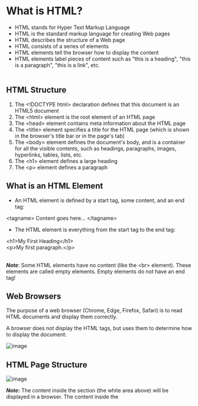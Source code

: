 # What is HTML? 
- HTML stands for Hyper Text Markup Language
- HTML is the standard markup language for creating Web pages
- HTML describes the structure of a Web page
- HTML consists of a series of elements
- HTML elements tell the browser how to display the content
- HTML elements label pieces of content such as "this is a heading", "this is a paragraph", "this is a link", etc. <br/><br/>
## HTML Structure
1. The \<!DOCTYPE html> declaration defines that this document is an HTML5 document
2. The \<html> element is the root element of an HTML page
3. The \<head> element contains meta information about the HTML page
4. The \<title> element specifies a title for the HTML page (which is shown in the browser's title bar or in the page's tab)
5. The \<body> element defines the document's body, and is a container for all the visible contents, such as headings, paragraphs, images, hyperlinks, tables, lists, etc.
6. The \<h1> element defines a large heading
7. The \<p> element defines a paragraph 
 ## What is an HTML Element
 - An HTML element is defined by a start tag, some content, and an end tag:

\<tagname> Content goes here... \</tagname>
- The HTML element is everything from the start tag to the end tag:

\<h1>My First Heading\</h1> <br/>
\<p>My first paragraph.\</p> <br/><br/>

***Note***: Some HTML elements have no content (like the \<br> element). These elements are called empty elements. Empty elements do not have an end tag!

## Web Browsers
The purpose of a web browser (Chrome, Edge, Firefox, Safari) is to read HTML documents and display them correctly.

A browser does not display the HTML tags, but uses them to determine how to display the document:

![image](https://www.w3schools.com/html/img_chrome.png)





## HTML Page Structure

![image](https://www.basictutorials.in/images/html-structure.png)

***Note:*** The content inside the <body> section (the white area above) will be displayed in a browser. The content inside the <title> element will be shown in the browser's title bar or in the page's tab.
	
	
	
	
	
	
##	HTML Headings
HTML headings are defined with the \<h1> to \<h6> tags.

\<h1> defines the most important heading. \<h6> defines the least important heading:
	
	
	
	
	
![image](https://iq.opengenus.org/content/images/2019/08/img8.png)
	
	
##	HTML Paragraphs
HTML paragraphs are defined with the \<p> tag
	
	
	
![img](https://encrypted-tbn0.gstatic.com/images?q=tbn:ANd9GcQMN0MWZTyy0UTtvOVq2mhO_vXKJOxw--i7TVxRtp7fUvp5qg1TrV-qbRgv1yX5SmBGLVA&usqp=CAU)
	
	
##	HTML Links
HTML links are defined with the <a> tag:
	
	
![img](https://linuxhint.com/wp-content/uploads/2021/08/image8-2.png)
	
	
The link's destination is specified in the href attribute. 

Attributes are used to provide additional information about HTML elements.

You will learn more about attributes in a later chapter.
	
	
##	HTML Images
- HTML images are defined with the \<img> tag.

The source file (src), alternative text (alt), width, and height are provided as attributes:
	
![image](https://cdo-curriculum.s3.amazonaws.com/media/uploads/img_tag.png)
	
	
##	HTML Attributes
- All HTML elements can have attributes
- Attributes provide additional information about elements
- Attributes are always specified in the start tag
- Attributes usually come in name/value pairs like: name="value"
	
	
	
##	The href Attribute
The \<a> tag defines a hyperlink. The href attribute specifies the URL of the page the link goes to.
	
	
##	The src Attribute
The \<img> tag is used to embed an image in an HTML page. The src attribute specifies the path to the image to be displayed
	
	
- here are two ways to specify the URL in the src attribute:

1. Absolute URL - Links to an external image that is hosted on another website. Example: src="https://www.w3schools.com/images/img_girl.jpg".

***Notes***: External images might be under copyright. If you do not get permission to use it, you may be in violation of copyright laws. In addition, you cannot control external images; it can suddenly be removed or changed.

2. Relative URL - Links to an image that is hosted within the website. Here, the URL does not include the domain name. If the URL begins without a slash, it will be relative to the current page. Example: src="img_girl.jpg". If the URL begins with a slash, it will be relative to the domain. Example: src="/images/img_girl.jpg".

**Tip**: It is almost always best to use relative URLs. They will not break if you change domain.

	
	
##	The width and height Attributes
The \<img> tag should also contain the width and height attributes, which specify the width and height of the image (in pixels)
	
	
##	The alt Attribute
The required alt attribute for the \<img> tag specifies an alternate text for an image, if the image for some reason cannot be displayed. This can be due to a slow connection, or an error in the src attribute, or if the user uses a screen reader.
	
	
##	The style Attribute
The style attribute is used to add styles to an element, such as color, font, size, and more.
	
	
##	The title Attribute
The title attribute defines some extra information about an element.

The value of the title attribute will be displayed as a tooltip when you mouse over the element.
	
	 
	
	
##	HTML Horizontal Rules
The \<hr> tag defines a thematic break in an HTML page, and is most often displayed as a horizontal rule.

The \<hr> element is used to separate content (or define a change) in an HTML page
	
	
	
	
##	HTML Line Breaks
The HTML \<br> element defines a line break.

Use \<br> if you want a line break (a new line) without starting a new paragraph.

	
**The \<br> tag is an empty tag, which means that it has no end tag.**
	
	
	
	
	
##	The HTML \<pre> Element
The HTML \<pre> element defines preformatted text.

The text inside a \<pre> element is displayed in a fixed-width font (usually Courier), and it preserves both spaces and line breaks <br/>



##      The HTML Style Attribute
Setting the style of an HTML element, can be done with the style attribute.
<br/>





## Background Color
The CSS background-color property defines the background color for an HTML element <br/>



## Text Color
The CSS color property defines the text color for an HTML element.<br/>




## Fonts
The CSS font-family property defines the font to be used for an HTML element.<br/>



## Text Size
The CSS font-size property defines the text size for an HTML element<br/>



## Text Alignment
The CSS text-align property defines the horizontal text alignment for an HTML element. <br/><br/>



## HTML Formatting Elements
Formatting elements were designed to display special types of text

- \<b> - Bold text
- \<strong> - Important text
- \<i> - Italic text
- \<em> - Emphasized text
- \<mark> - Marked text
- \<small> - Smaller text
- \<del> - Deleted text
- \<ins> - Inserted text
- \<sub> - Subscript text
- \<sup> - Superscript text
<br/><br/>



## HTML \<blockquote> for Quotations
- The HTML \<blockquote> element defines a section that is quoted from another source.

- Browsers usually indent \<blockquote> elements. </br><br/>

<br/><br/>



## HTML \<q> for Short Quotations
The HTML \<q> tag defines a short quotation.

Browsers normally insert quotation marks around the quotation.

<br/><br/>



## HTML \<address> for Contact Information
The HTML \<address> tag defines the contact information for the author/owner of a document or an article.

The contact information can be an email address, URL, physical address, phone number, social media handle, etc.

The text in the <address> element usually renders in italic, and browsers will always add a line break before and after the \<address> element.


<br/><br/>


## HTML \<cite> for Work Title
The HTML \<cite> tag defines the title of a creative work (e.g. a book, a poem, a song, a movie, a painting, a sculpture, etc.).

Note: A person's name is not the title of a work.

The text in the \<cite> element usually renders in italic.

<br/><br/>


## HTML Comment Tag

You can add comments to your HTML source by using the following syntax:

\<!-- Write your comments here -->

***Note***: Comments are not displayed by the browser, but they can help document your HTML source code.

<br/><br/>



## Color Values
- In HTML, colors can also be specified using RGB values, HEX values, HSL values, RGBA values, and HSLA values.

<br/><br/>


## HTML Links \- Hyperlink

- HTML links are hyperlinks.

- You can click on a link and jump to another document.

- When you move the mouse over a link, the mouse arrow will turn into a little hand.

***Note***: A link does not have to be text. A link can be an image or any other HTML element!

<br/><br/>



## HTML Links \- Syntax
- The HTML \<a> tag defines a hyperlink. It has the following syntax:

\<a href="url">link text\</a> <br/><br/>

- he most important attribute of the \<a> element is the href attribute, which indicates the link's destination.

The link text is the part that will be visible to the reader.

Clicking on the link text, will send the reader to the specified URL address.



<br/><br/>





## HTML Links - The target Attribute
- By default, the linked page will be displayed in the current browser window. To change this, you must specify another target for the link.

- The target attribute specifies where to open the linked document.

The target attribute can have one of the following values:

- _self - Default. Opens the document in the same window/tab as it was clicked
- _blank - Opens the document in a new window or tab
- _parent - Opens the document in the parent frame
- _top - Opens the document in the full body of the window



<br/><br/>




## HTML Links - Use an Image as a Link
To use an image as a link, just put the <img> tag inside the \<a> tag:

#### Example:
\<a href="default.asp">
\<img src="smiley.gif" alt="HTML tutorial" style="width:42px;height:42px;">
\</a>



<br/><br/>




## Link to an Email Address
Use mailto: inside the href attribute to create a link that opens the user's email program (to let them send a new email):

#### Example
\<a href="mailto:someone@example.com">Send email\</a>



<br/><br/>



## Link Titles
The title attribute specifies extra information about an element. The information is most often shown as a tooltip text when the mouse moves over the element.



<br/><br/>



## HTML Favicon
- A favicon is a small image displayed next to the page title in the browser tab.

To add a favicon to your website, either save your favicon image to the root directory of your webserver, or create a folder in the root directory called images, and save your favicon image in this folder. A common name for a favicon image is "favicon.ico".

Next, add a \<link> element to your \"index.html" file, after the \<title> element, like this:

#### Example
\<!DOCTYPE html>

\<html>

\<head>

  \<title>My Page Title\</title>
  
  \<link rel="icon" type="image/x-icon" href="/images/favicon.ico">
  
\</head>

\<body>


\<h1>This is a Heading\</h1> <br/><br/>

\<p>This is a paragraph.\</p>


\</body>

\</html>



<br/><br/>



## Unordered HTML List
- An unordered list starts with the <ul> tag. Each list item starts with the <li> tag.

The list items will be marked with bullets (small black circles) by default:

#### Example
\<ul>

  \<li>Coffee\</li>
  
  \<li>Tea<\/li>
  
  \<li>Milk\</li>
  
\</ul>



<br/><br/>



## Ordered HTML List
- An ordered list starts with the <ol> tag. Each list item starts with the <li> tag.

The list items will be marked with numbers by default:

#### Example
\<ol>

  \<li>Coffee\</li>
  
  \<li>Tea\</li>
  
  \<li>Milk\</li>
  
\</ol>



<br/><br/>



## HTML Description Lists
- HTML also supports description lists.

- A description list is a list of terms, with a description of each term.

The <dl> tag defines the description list, the <dt> tag defines the term (name), and the <dd> tag describes each term:

#### Example
\<dl>

  \<dt>Coffee\</dt>
  
  \<dd>- black hot drink\</dd>
  
  \<dt>Milk\</dt>
  
  \<dd>- white cold drink\</dd>
  
\</dl>


<br/><br/>


## What are Emojis?
- Emojis look like images, or icons, but they are not.

- They are letters (characters) from the UTF-8 (Unicode) character set.


<br/><br/>


## The HTML charset Attribute
To display an HTML page correctly, a web browser must know the character set used in the page.

This is specified in the \<meta> tag:

\<meta charset="UTF-8">


<br/><br/>




## Emoji Characters
- Emojis are also characters from the UTF-8 alphabet:

- 😄 is 128516
- 😍 is 128525
- 💗 is 128151
#### Example
\<!DOCTYPE html>

\<html>

\<head>

\<meta charset="UTF-8">

\</head>

\<body>

\<h1>My First Emoji\</h1>

\<p>&#128512;\</p>

\</body>

\</html>


<br/><br/>



## The \<form> Element
- The HTML \<form> element is used to create an HTML form for user input
- The \<form> element is a container for different types of input elements, such as: text fields, checkboxes, radio buttons, submit buttons, etc.


<br/><br/>



## The \<input> Element
- The HTML \<input> element is the most used form element.

- An \<input> element can be displayed in many ways, depending on the type attribute.


<br/><br/>



## Text Fields
- The \<input type="text"> defines a single-line input field for text input.


<br/><br/>



## The \<label> Element


The \<label> tag defines a label for many form elements.

The \<label> element is useful for screen-reader users, because the screen-reader will read out loud the label when the user focuses on the input element.

The \<label> element also helps users who have difficulty clicking on very small regions (such as radio buttons or checkboxes) - because when the user clicks the text within the \<label> element, it toggles the radio button/checkbox.

The for attribute of the <label> tag should be equal to the id attribute of the \<input> element to bind them together.


<br/><br/>



## Radio Buttons
The \<input type="radio"> defines a radio button.

Radio buttons let a user select ONE of a limited number of choices.


<br/><br/>



## Checkboxes
The \<input type="checkbox"> defines a checkbox.

Checkboxes let a user select ZERO or MORE options of a limited number of choices.


<br/><br/>



## The Submit Button
The \<input type="submit"> defines a button for submitting the form data to a form-handler.

The form-handler is typically a file on the server with a script for processing input data.

The form-handler is specified in the form's action attribute.
